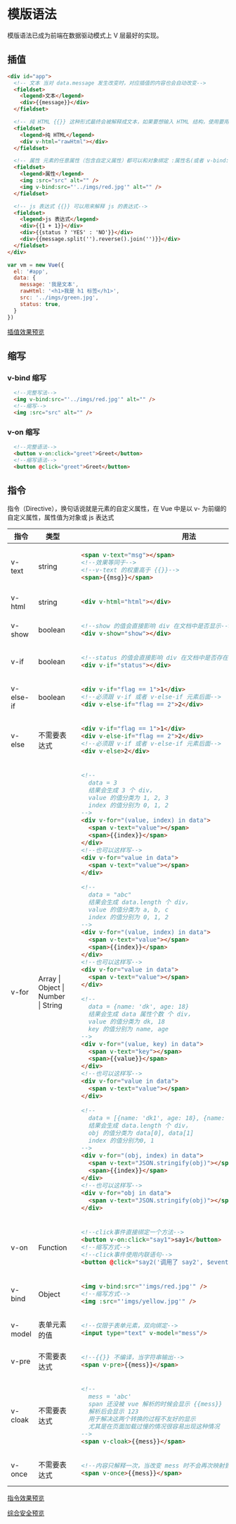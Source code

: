 # 模版语法
模版语法已成为前端在数据驱动模式上 V 层最好的实现。

## 插值
``` html
<div id="app">
  <!-- 文本 当对 data.message 发生改变时，对应插值的内容也会自动改变-->
  <fieldset>
    <legend>文本</legend>
    <div>{{message}}</div>
  </fieldset>

  <!-- 纯 HTML {{}} 这种形式最终会被解释成文本，如果要想输入 HTML 结构，使用要用到 v-html="对象"-->
  <fieldset>
    <legend>纯 HTML</legend>
    <div v-html="rawHtml"></div>
  </fieldset>		

  <!-- 属性 元素的任意属性（包含自定义属性）都可以和对象绑定 :属性名(或者 v-bind:属性名)=“对象”-->
  <fieldset>
    <legend>属性</legend>
    <img :src="src" alt="" />
    <img v-bind:src="'../imgs/red.jpg'" alt="" />
  </fieldset>	

  <!-- js 表达式 {{}} 可以用来解释 js 的表达式-->
  <fieldset>
    <legend>js 表达式</legend>
    <div>{{1 + 1}}</div>
    <div>{{status ? 'YES' : 'NO'}}</div>
    <div>{{message.split('').reverse().join('')}}</div>
  </fieldset>	
</div>
```

``` javascript
var vm = new Vue({
  el: '#app',
  data: {
    message: '我是文本',
    rawHtml: '<h1>我是 h1 标签</h1>',
    src: '../imgs/green.jpg',
    status: true,
  }
})
```
[插值效果预览](https://dk-lan.github.io/vue-erp/VueBasic/TemplateSyntax/Interpolations.html)

## 缩写
### v-bind 缩写
``` html
  <!--完整写法-->
  <img v-bind:src="'../imgs/red.jpg'" alt="" />
  <!--缩写-->
  <img :src="src" alt="" />
```
### v-on 缩写
``` html
  <!--完整语法-->
  <button v-on:click="greet">Greet</button>
  <!--缩写语法-->
  <button @click="greet">Greet</button>  
```

## 指令
指令（Directive），换句话说就是元素的自定义属性，在 Vue 中是以 v- 为前缀的自定义属性，属性值为对象或 js 表达式

<table>
  <thead>
    <tr>
      <th>指令</th><th>类型</th><th>用法</th>
    </tr>
  </thead>
  <tbody>
    <tr><td>v-text</td><td>string</td><td><!--v-text-->
      
  ``` html
    <span v-text="msg"></span>
    <!--效果等同于-->
    <!--v-text 的权重高于 {{}}-->
    <span>{{msg}}</span>
  ```
  
   </td></tr>
    <tr><td>v-html</td><td>string</td><td><!--v-html-->
      
  ``` html
    <div v-html="html"></div>
  ```
  
   </td></tr> 
    <tr><td>v-show</td><td>boolean</td><td><!--v-show-->
      
  ``` html
    <!--show 的值会直接影响 div 在文档中是否显示-->
    <div v-show="show"></div>
  ```
  
   </td></tr>    
    <tr><td>v-if</td><td>boolean</td><td><!--v-if-->
      
  ``` html
    <!--status 的值会直接影响 div 在文档中是否存在-->
    <div v-if="status"></div>
  ```
  
   </td></tr>
    <tr><td>v-else-if</td><td>boolean</td><td><!--v-else-if-->
      
  ``` html
    <div v-if="flag == 1">1</div>
    <!--必须跟 v-if 或者 v-else-if 元素后面-->
    <div v-else-if="flag == 2">2</div>
  ```
  
   </td></tr>      
    <tr><td>v-else</td><td>不需要表达式</td><td><!--v-else-->
      
  ``` html
    <div v-if="flag == 1">1</div>
    <div v-else-if="flag == 2">2</div>
    <!--必须跟 v-if 或者 v-else-if 元素后面-->
    <div v-else>2</div>
  ```
  
   </td></tr>    
    <tr><td>v-for</td><td>Array | Object | Number | String</td><td><!--v-for-->
      
  ``` html
    <!--
      data = 3 
      结果会生成 3 个 div，
      value 的值分类为 1, 2, 3 
      index 的值分别为 0, 1, 2
    -->
    <div v-for="(value, index) in data">
      <span v-text="value"></span>
      <span>{{index}}</span>
    </div>
    <!--也可以这样写-->
    <div v-for="value in data">
      <span v-text="value"></span>
    </div>

    <!--
      data = "abc" 
      结果会生成 data.length 个 div，
      value 的值分类为 a, b, c 
      index 的值分别为 0, 1, 2
    -->
    <div v-for="(value, index) in data">
      <span v-text="value"></span>
      <span>{{index}}</span>
    </div>   
    <!--也可以这样写-->
    <div v-for="value in data">
      <span v-text="value"></span>
    </div>

    <!--
      data = {name: 'dk', age: 18} 
      结果会生成 data 属性个数 个 div，
      value 的值分类为 dk, 18 
      key 的值分别为 name, age
    -->
    <div v-for="(value, key) in data">
      <span v-text="key"></span>
      <span>{{value}}</span>
    </div>
    <!--也可以这样写-->
    <div v-for="value in data">
      <span v-text="value"></span>
    </div>

    <!--
      data = [{name: 'dk1', age: 18}, {name: 'dk2', age: 20}] 
      结果会生成 data.length 个 div，
      obj 的值分类为 data[0], data[1] 
      index 的值分别为0, 1
    -->
    <div v-for="(obj, index) in data">
      <span v-text="JSON.stringify(obj)"></span>
      <span>{{index}}</span>
    </div>    
    <!--也可以这样写-->
    <div v-for="obj in data">
      <span v-text="JSON.stringify(obj)"></span>
    </div>    
  ```
  
   </td></tr> 
    <tr><td>v-on</td><td>Function</td><td><!--v-on-->
      
  ``` html
    <!--click事件直接绑定一个方法-->
    <button v-on:click="say1">say1</button>
    <!--缩写方式-->
    <!--click事件使用内联语句-->
    <button @click="say2('调用了 say2', $event)">say2</button>     
  ```
  
   </td></tr> 
       <tr><td>v-bind</td><td>Object</td><td><!--v-bind-->
      
  ``` html
    <img v-bind:src="'imgs/red.jpg'" />
    <!--缩写方式-->
    <img :src="'imgs/yellow.jpg'" />
  ```
  
   </td></tr>    
      <tr><td>v-model</td><td>表单元素的值</td><td><!--v-model-->
      
  ``` html
    <!--仅限于表单元素，双向绑定-->
    <input type="text" v-model="mess"/>
  ```
  
   </td></tr>  
      <tr><td>v-pre</td><td>不需要表达式</td><td><!--v-pre-->
      
  ``` html
    <!--{{}} 不编译，当字符串输出-->
    <span v-pre>{{mess}}</span>
  ```
  
   </td></tr>  
      <tr><td>v-cloak</td><td>不需要表达式</td><td><!--v-cloak-->
      
  ``` html
    <!--
      mess = 'abc'
      span 还没被 vue 解析的时候会显示 {{mess}}
      解析后会显示 123
      用于解决这两个转换的过程不友好的显示
      尤其是在页面加载过慢的情况很容易出现这种情况
    -->
    <span v-cloak>{{mess}}</span>
  ```
  
   </td></tr>     
      <tr><td>v-once</td><td>不需要表达式</td><td><!--v-once-->
      
  ``` html
    <!--内容只解释一次，当改变 mess 时不会再次映射到 span-->
    <span v-once>{{mess}}</span>
  ```
  
   </td></tr>              
  </tbody>
</table>

[指令效果预览](https://dk-lan.github.io/vue-erp/VueBasic/TemplateSyntax/Directives.html)

[综合安全预览](https://dk-lan.github.io/vue-erp/VueBasic/TemplateSyntax/Example.html)